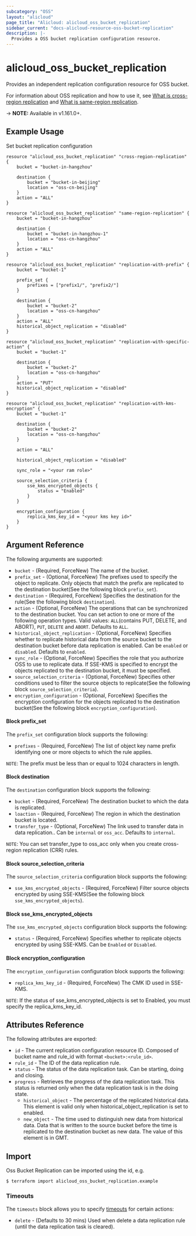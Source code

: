 ```yaml
---
subcategory: "OSS"
layout: "alicloud"
page_title: "Alicloud: alicloud_oss_bucket_replication"
sidebar_current: "docs-alicloud-resource-oss-bucket-replication"
description: |-
  Provides a OSS bucket replication configuration resource.
---
```


# alicloud\_oss\_bucket\_replication

Provides an independent replication configuration resource for OSS bucket.

For information about OSS replication and how to use it, see [What is cross-region replication](https://www.alibabacloud.com/help/doc-detail/31864.html) and [What is same-region replication](https://www.alibabacloud.com/help/doc-detail/254865.html).

-> **NOTE:** Available in v1.161.0+.

## Example Usage

Set bucket replication configuration

```
resource "alicloud_oss_bucket_replication" "cross-region-replication" {
    bucket = "bucket-in-hangzhou"

    destination {
        bucket = "bucket-in-beijing"
        location = "oss-cn-beijing"
    }
    action = "ALL"
}

resource "alicloud_oss_bucket_replication" "same-region-replication" {
    bucket = "bucket-in-hangzhou"

    destination {
        bucket = "bucket-in-hangzhou-1"
        location = "oss-cn-hangzhou"
    }
    action = "ALL"
}

resource "alicloud_oss_bucket_replication" "replication-with-prefix" {
    bucket = "bucket-1"

    prefix_set {
        prefixes = ["prefix1/", "prefix2/"]
    }

    destination {
        bucket = "bucket-2"
        location = "oss-cn-hangzhou"
    }
    action = "ALL"
    historical_object_replication = "disabled"
}

resource "alicloud_oss_bucket_replication" "replication-with-specific-action" {
    bucket = "bucket-1"

    destination {
        bucket = "bucket-2"
        location = "oss-cn-hangzhou"
    }
    action = "PUT"
    historical_object_replication = "disabled"
}

resource "alicloud_oss_bucket_replication" "replication-with-kms-encryption" {
    bucket = "bucket-1"

    destination {
        bucket = "bucket-2"
        location = "oss-cn-hangzhou"
    }

    action = "ALL"
    
    historical_object_replication = "disabled"
    
    sync_role = "<your ram role>"
    
    source_selection_criteria {
        sse_kms_encrypted_objects {
            status = "Enabled"
        }
    }
    
    encryption_configuration {
        replica_kms_key_id = "<your kms key id>"
    }
}

```

## Argument Reference

The following arguments are supported:

* `bucket` - (Required, ForceNew) The name of the bucket.
* `prefix_set` - (Optional, ForceNew) The prefixes used to specify the object to replicate. Only objects that match the prefix are replicated to the destination bucket(See the following block `prefix_set`).
* `destination` - (Required, ForceNew) Specifies the destination for the rule(See the following block `destination`).
* `action` - (Optional, ForceNew) The operations that can be synchronized to the destination bucket. You can set action to one or more of the following operation types. Valid values: `ALL`(contains PUT, DELETE, and ABORT), `PUT`, `DELETE` and `ABORT`. Defaults to `ALL`.    
* `historical_object_replication` - (Optional, ForceNew) Specifies whether to replicate historical data from the source bucket to the destination bucket before data replication is enabled. Can be `enabled` or `disabled`. Defaults to `enabled`.
* `sync_role` - (Optional, ForceNew) Specifies the role that you authorize OSS to use to replicate data. If SSE-KMS is specified to encrypt the objects replicated to the destination bucket, it must be specified.
* `source_selection_criteria` - (Optional, ForceNew) Specifies other conditions used to filter the source objects to replicate(See the following block `source_selection_criteria`).
* `encryption_configuration` - (Optional, ForceNew) Specifies the encryption configuration for the objects replicated to the destination bucket(See the following block `encryption_configuration`).


#### Block prefix_set

The `prefix_set` configuration block supports the following:

* `prefixes` - (Required, ForceNew) The list of object key name prefix identifying one or more objects to which the rule applies.

`NOTE`: The prefix must be less than or equal to 1024 characters in length.

#### Block destination

The `destination` configuration block supports the following:

* `bucket` - (Required, ForceNew) The destination bucket to which the data is replicated.
* `loaction` - (Required, ForceNew) The region in which the destination bucket is located.
* `transfer_type` - (Optional, ForceNew) The link used to transfer data in data replication.. Can be `internal` or `oss_acc`. Defaults to `internal`.

`NOTE`: You can set transfer_type to oss_acc only when you create cross-region replication (CRR) rules.

#### Block source_selection_criteria

The `source_selection_criteria` configuration block supports the following:

* `sse_kms_encrypted_objects` - (Required, ForceNew) Filter source objects encrypted by using SSE-KMS(See the following block `sse_kms_encrypted_objects`).

#### Block sse_kms_encrypted_objects

The `sse_kms_encrypted_objects` configuration block supports the following:

* `status` - (Required, ForceNew) Specifies whether to replicate objects encrypted by using SSE-KMS. Can be `Enabled` or `Disabled`.

#### Block encryption_configuration

The `encryption_configuration` configuration block supports the following:

* `replica_kms_key_id` - (Required, ForceNew) The CMK ID used in SSE-KMS.

`NOTE`: If the status of sse_kms_encrypted_objects is set to Enabled, you must specify the replica_kms_key_id.

## Attributes Reference

The following attributes are exported:

* `id` - The current replication configuration resource ID. Composed of bucket name and rule_id with format `<bucket>:<rule_id>`.
* `rule_id` - The ID of the data replication rule.
* `status` - The status of the data replication task. Can be starting, doing and closing.
* `progress` - Retrieves the progress of the data replication task. This status is returned only when the data replication task is in the doing state.
    * `historical_object` - The percentage of the replicated historical data. This element is valid only when historical_object_replication is set to enabled.
    * `new_object` - The time used to distinguish new data from historical data. Data that is written to the source bucket before the time is replicated to the destination bucket as new data. The value of this element is in GMT.

## Import

Oss Bucket Replication can be imported using the id, e.g.

```
$ terraform import alicloud_oss_bucket_replication.example
```

### Timeouts

The `timeouts` block allows you to specify [timeouts](https://www.terraform.io/docs/configuration-0-11/resources.html#timeouts) for certain actions:

* `delete` - (Defaults to 30 mins) Used when delete a data replication rule (until the data replication task is cleared). 


